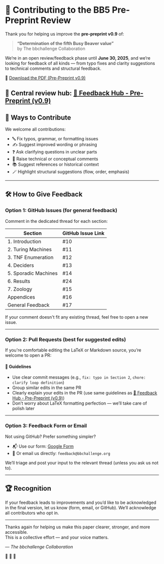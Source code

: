 # 🦫 Contributing to the BB5 Pre-Preprint Review

Thank you for helping us improve the **pre-preprint v0.9** of:

> **“Determination of the fifth Busy Beaver value”**  
> by The bbchallenge Collaboration

We’re in an open review/feedback phase until **June 30, 2025**, and we’re looking for feedback of all kinds — from typo fixes and clarity suggestions to technical comments and structural feedback.

📄 [Download the PDF (Pre-Preprint v0.9)](https://github.com/bbchallenge/bbchallenge-paper/releases/download/pre-preprint-v0.9/bb5-pre-preprint-v0.9.pdf)

📍 Central review hub: [🦫 Feedback Hub - Pre-Preprint (v0.9)](https://github.com/bbchallenge/bbchallenge-paper/issues/9)
---

## 🧩 Ways to Contribute

We welcome all contributions:

- 🔤 Fix typos, grammar, or formatting issues
- ✍️ Suggest improved wording or phrasing
- ❓ Ask clarifying questions in unclear parts
- 🧠 Raise technical or conceptual comments
- 📚 Suggest references or historical context
- 🪄 Highlight structural suggestions (flow, order, emphasis)

---

## 🛠 How to Give Feedback

### Option 1: GitHub Issues (for general feedback)

Comment in the dedicated thread for each section:

| Section | GitHub Issue Link |
|--------|--------------------|
| 1. Introduction | #10    |
| 2. Turing Machines | #11  |
| 3. TNF Enumeration | #12  |
| 4. Deciders | #13 |
| 5. Sporadic Machines | #14 |
| 6. Results | #24|
| 7. Zoology | #15 |
| Appendices | #16  |
| General Feedback | #17  |

If your comment doesn't fit any existing thread, feel free to open a new issue.

---

### Option 2: Pull Requests (best for suggested edits)

If you're comfortable editing the LaTeX or Markdown source, you’re welcome to open a PR:

#### 🧭 Guidelines

- Use clear commit messages (e.g., `fix: typo in Section 2`, `chore: clarify loop definition`)
- Group similar edits in the same PR
- Clearly explain your edits in the PR (use same guidelines as [🦫 Feedback Hub - Pre-Preprint (v0.9)](https://github.com/bbchallenge/bbchallenge-paper/issues/9))
- Don’t worry about LaTeX formatting perfection — we’ll take care of polish later

---

### Option 3: Feedback Form or Email

Not using GitHub? Prefer something simpler?

- 📬 Use our form: [Google Form](https://forms.gle/example)
- 📧 Or email us directly: `feedback@bbchallenge.org`

We’ll triage and post your input to the relevant thread (unless you ask us not to).

---

## 🏆 Recognition

If your feedback leads to improvements and you’d like to be acknowledged in the final version, let us know (form, email, or GitHub). We’ll acknowledge all contributors who opt in.

---

Thanks again for helping us make this paper clearer, stronger, and more accessible.  
This is a collective effort — and your voice matters.

_— The bbchallenge Collaboration_

🦫 🦫 🦫

